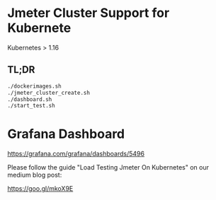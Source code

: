 # Jmeter Cluster Support for Kubernete

Kubernetes > 1.16

## TL;DR

```bash
./dockerimages.sh
./jmeter_cluster_create.sh
./dashboard.sh
./start_test.sh
```
# Grafana Dashboard

https://grafana.com/grafana/dashboards/5496

Please follow the guide "Load Testing Jmeter On Kubernetes" on our medium blog post:

https://goo.gl/mkoX9E

